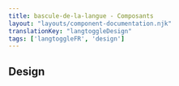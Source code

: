 ```yaml
---
title: bascule-de-la-langue - Composants
layout: "layouts/component-documentation.njk"
translationKey: "langtoggleDesign"
tags: ['langtoggleFR', 'design']
---
```


## Design